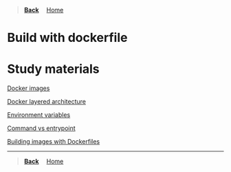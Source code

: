 >**[Back](../README.md)**
&emsp;[Home](/README.md)

# Build with dockerfile

# Study materials

[Docker images](https://capgemini.udemy.com/course/learn-docker/learn/lecture/7894020#overview)

[Docker layered architecture](https://capgemini.udemy.com/course/learn-docker/learn/lecture/15829082#overview)

[Environment variables](https://capgemini.udemy.com/course/learn-docker/learn/lecture/12240112#overview)

[Command vs entrypoint](https://capgemini.udemy.com/course/learn-docker/learn/lecture/12485580#overview)

[Building images with Dockerfiles](https://capgemini.udemy.com/course/docker-tutorial/learn/lecture/16123011#overview)

---
>**[Back](../README.md)**
&emsp;[Home](/README.md)
